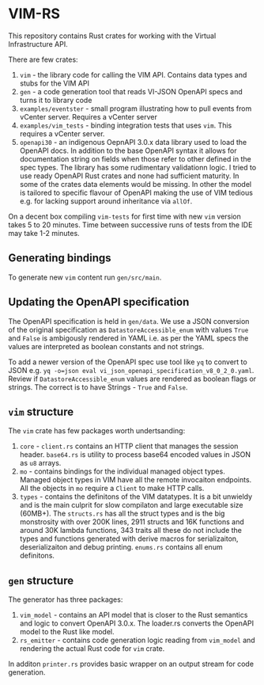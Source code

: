 # VIM-RS

This repository contains Rust crates for working with the Virtual Infrastructure API.

There are few crates:

1. `vim` - the library code for calling the VIM API. Contains data types and stubs for the VIM API
2. `gen` - a code generation tool that reads VI-JSON OpenAPI specs and turns it to library code
3. `examples/eventster` - small program illustrating how to pull events from vCenter server. Requires a vCenter server
4. `examples/vim_tests` - binding integration tests that uses `vim`. This requires a vCenter server.
5. `openapi30` - an indigenous OepnAPI 3.0.x data library used to load the OpenAPI docs. In addition to the base OpenAPI syntax it allows for documentation string on fields when those refer to other defined in the spec types. The library has some rudimentary validationn logic. I tried to use ready OpenAPI Rust crates and none had sufficient maturity. In some of the crates data elements would be missing. In other the model is tailored to specific flavour of OpenAPI making the use of VIM tedious e.g. for lacking support around inheritance via `allOf`.

On a decent box compiling `vim-tests` for first time with new `vim` version takes 5 to 20 minutes. Time between successive runs of tests from the IDE may take 1-2 minutes.

## Generating bindings

To generate new `vim` content run `gen/src/main`.

## Updating the OpenAPI specification

The OpenAPI specification is held in `gen/data`. We use a JSON conversion of the original specification as `DatastoreAccessible_enum` with values `True` and `False` is ambigously rendered in YAML i.e. as per the YAML specs the values are interpreted as boolean constants and not strings.

To add a newer version of the OpenAPI spec use tool like `yq` to convert to JSON e.g. `yq -o=json eval vi_json_openapi_specification_v8_0_2_0.yaml`. Review if `DatastoreAccessible_enum` values are rendered as boolean flags or strings. The correct is to have Strings - `True` and `False`.

## `vim` structure

The `vim` crate has few packages worth undertsanding:

1. `core` - `client.rs` contains an HTTP client that manages the session header. `base64.rs` is utility to process base64 encoded values in JSON as `u8` arrays.
2. `mo` - contains bindings for the individual managed object types. Managed object types in VIM have all the remote invocaiton endpoints. All the objects in `mo` require a `Client` to make HTTP calls.
3. `types` - contains the definitons of the VIM datatypes. It is a bit unwieldy and is the main culprit for slow compilaton and large executable size (60MB+). The `structs.rs` has all the struct types and is the big monstrosity with over 200K lines, 2911 structs and 16K functions and around 30K lambda functions, 343 traits all these do not include the types and functions generated with derive macros for serializaiton, deserializaiton and debug printing. `enums.rs` contains all enum definitons.
 
## `gen` structure

The generator has three packages:

1. `vim_model` - contains an API model that is closer to the Rust semantics and logic to convert OpenAPI 3.0.x. The loader.rs converts the OpenAPI model to the Rust like model.
1. `rs_emitter` - contains code generation logic reading from `vim_model` and rendering the actual Rust code for `vim` crate.

In additon `printer.rs` provides basic wrapper on an output stream for code generation.
